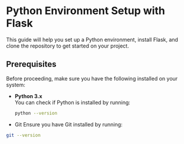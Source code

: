# Python Environment Setup with Flask

This guide will help you set up a Python environment, install Flask, and clone the repository to get started on your project.

## Prerequisites

Before proceeding, make sure you have the following installed on your system:

- **Python 3.x**  
  You can check if Python is installed by running:
  ```bash
  python --version
  ```
- Git
Ensure you have Git installed by running:
```bash
git --version
```


```bash

```

```bash

```

```bash

```

